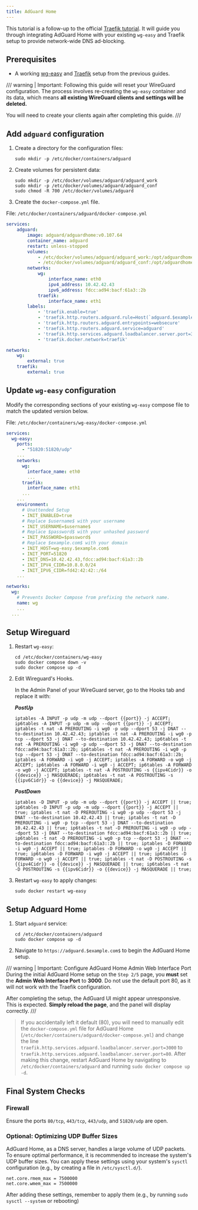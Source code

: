 ```yaml
---
title: AdGuard Home
---
```


This tutorial is a follow-up to the official [Traefik tutorial](./traefik.md). It will guide you through integrating AdGuard Home with your existing `wg-easy` and Traefik setup to provide network-wide DNS ad-blocking.

## Prerequisites

- A working [wg-easy](./basic-installation.md) and [Traefik](./traefik.md) setup from the previous guides.

/// warning | Important: Following this guide will reset your WireGuard configuration.
The process involves re-creating the `wg-easy` container and its data, which means **all existing WireGuard clients and settings will be deleted.**

You will need to create your clients again after completing this guide.
///

## Add `adguard` configuration

1. Create a directory for the configuration files:

    ```shell
    sudo mkdir -p /etc/docker/containers/adguard
    ```

2. Create volumes for persistent data:

    ```shell
    sudo mkdir -p /etc/docker/volumes/adguard/adguard_work
    sudo mkdir -p /etc/docker/volumes/adguard/adguard_conf
    sudo chmod -R 700 /etc/docker/volumes/adguard
    ```

3. Create the `docker-compose.yml` file.

File: `/etc/docker/containers/adguard/docker-compose.yml`

```yaml
services:
    adguard:
        image: adguard/adguardhome:v0.107.64
        container_name: adguard
        restart: unless-stopped
        volumes:
            - /etc/docker/volumes/adguard/adguard_work:/opt/adguardhome/work
            - /etc/docker/volumes/adguard/adguard_conf:/opt/adguardhome/conf
        networks:
            wg:
                interface_name: eth0
                ipv4_address: 10.42.42.43
                ipv6_address: fdcc:ad94:bacf:61a3::2b
            traefik:
                interface_name: eth1
        labels:
            - 'traefik.enable=true'
            - 'traefik.http.routers.adguard.rule=Host(`adguard.$example.com$`)'
            - 'traefik.http.routers.adguard.entrypoints=websecure'
            - 'traefik.http.routers.adguard.service=adguard'
            - 'traefik.http.services.adguard.loadbalancer.server.port=3000'
            - 'traefik.docker.network=traefik'

networks:
    wg:
        external: true
    traefik:
        external: true
```

## Update `wg-easy` configuration

Modify the corresponding sections of your existing `wg-easy` compose file to match the updated version below.

File: `/etc/docker/containers/wg-easy/docker-compose.yml`

```yaml
services:
  wg-easy:
    ports:
      - "51820:51820/udp"
    ...
    networks:
      wg:
        interface_name: eth0
        ...
      traefik:
        interface_name: eth1
      ...
    ...
    environment:
      # Unattended Setup
      - INIT_ENABLED=true
      # Replace $username$ with your username
      - INIT_USERNAME=$username$
      # Replace $password$ with your unhashed password
      - INIT_PASSWORD=$password$
      # Replace $example.com$ with your domain
      - INIT_HOST=wg-easy.$example.com$
      - INIT_PORT=51820
      - INIT_DNS=10.42.42.43,fdcc:ad94:bacf:61a3::2b
      - INIT_IPV4_CIDR=10.8.0.0/24
      - INIT_IPV6_CIDR=fd42:42:42::/64
    ...

networks:
  wg:
    # Prevents Docker Compose from prefixing the network name.
    name: wg
    ...
  ...
```

## Setup Wireguard

1. Restart `wg-easy`:

    ```shell
    cd /etc/docker/containers/wg-easy
    sudo docker compose down -v
    sudo docker compose up -d
    ```

2. Edit Wireguard's Hooks.

    In the Admin Panel of your WireGuard server, go to the Hooks tab and replace it with:

    **_PostUp_**

    ```shell
    iptables -A INPUT -p udp -m udp --dport {{port}} -j ACCEPT; ip6tables -A INPUT -p udp -m udp --dport {{port}} -j ACCEPT; iptables -t nat -A PREROUTING -i wg0 -p udp --dport 53 -j DNAT --to-destination 10.42.42.43; iptables -t nat -A PREROUTING -i wg0 -p tcp --dport 53 -j DNAT --to-destination 10.42.42.43; ip6tables -t nat -A PREROUTING -i wg0 -p udp --dport 53 -j DNAT --to-destination fdcc:ad94:bacf:61a3::2b; ip6tables -t nat -A PREROUTING -i wg0 -p tcp --dport 53 -j DNAT --to-destination fdcc:ad94:bacf:61a3::2b; iptables -A FORWARD -i wg0 -j ACCEPT; iptables -A FORWARD -o wg0 -j ACCEPT; ip6tables -A FORWARD -i wg0 -j ACCEPT; ip6tables -A FORWARD -o wg0 -j ACCEPT; iptables -t nat -A POSTROUTING -s {{ipv4Cidr}} -o {{device}} -j MASQUERADE; ip6tables -t nat -A POSTROUTING -s {{ipv6Cidr}} -o {{device}} -j MASQUERADE;
    ```

    **_PostDown_**

    ```shell
    iptables -D INPUT -p udp -m udp --dport {{port}} -j ACCEPT || true; ip6tables -D INPUT -p udp -m udp --dport {{port}} -j ACCEPT || true; iptables -t nat -D PREROUTING -i wg0 -p udp --dport 53 -j DNAT --to-destination 10.42.42.43 || true; iptables -t nat -D PREROUTING -i wg0 -p tcp --dport 53 -j DNAT --to-destination 10.42.42.43 || true; ip6tables -t nat -D PREROUTING -i wg0 -p udp --dport 53 -j DNAT --to-destination fdcc:ad94:bacf:61a3::2b || true; ip6tables -t nat -D PREROUTING -i wg0 -p tcp --dport 53 -j DNAT --to-destination fdcc:ad94:bacf:61a3::2b || true; iptables -D FORWARD -i wg0 -j ACCEPT || true; iptables -D FORWARD -o wg0 -j ACCEPT || true; ip6tables -D FORWARD -i wg0 -j ACCEPT || true; ip6tables -D FORWARD -o wg0 -j ACCEPT || true; iptables -t nat -D POSTROUTING -s {{ipv4Cidr}} -o {{device}} -j MASQUERADE || true; ip6tables -t nat -D POSTROUTING -s {{ipv6Cidr}} -o {{device}} -j MASQUERADE || true;
    ```

3. Restart `wg-easy` to apply changes:

    ```shell
    sudo docker restart wg-easy
    ```

## Setup Adguard Home

1. Start `adguard` service:

    ```shell
    cd /etc/docker/containers/adguard
    sudo docker compose up -d
    ```

2. Navigate to `https://adguard.$example.com$` to begin the AdGuard Home setup.

/// warning | Important: Configure AdGuard Home Admin Web Interface Port
During the initial AdGuard Home setup on the `Step 2/5` page, you **must** set the **Admin Web Interface Port** to **3000**. Do not use the default port 80, as it will not work with the Traefik configuration.

After completing the setup, the AdGuard UI might appear unresponsive. This is expected. **Simply reload the page**, and the panel will display correctly.
///

> If you accidentally left it default (80), you will need to manually edit the `docker-compose.yml` file for AdGuard Home (`/etc/docker/containers/adguard/docker-compose.yml`) and change the line `traefik.http.services.adguard.loadbalancer.server.port=3000` to `traefik.http.services.adguard.loadbalancer.server.port=80`. After making this change, restart AdGuard Home by navigating to `/etc/docker/containers/adguard` and running `sudo docker compose up -d`.

## Final System Checks

### Firewall

Ensure the ports `80/tcp`, `443/tcp`, `443/udp`, and `51820/udp` are open.

### Optional: Optimizing UDP Buffer Sizes

AdGuard Home, as a DNS server, handles a large volume of UDP packets. To ensure optimal performance, it is recommended to increase the system's UDP buffer sizes. You can apply these settings using your system's `sysctl` configuration (e.g., by creating a file in `/etc/sysctl.d/`).

```shell
net.core.rmem_max = 7500000
net.core.wmem_max = 7500000
```

After adding these settings, remember to apply them (e.g., by running `sudo sysctl --system` or rebooting)
